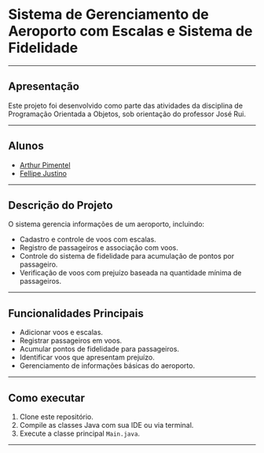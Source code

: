 # Sistema de Gerenciamento de Aeroporto com Escalas e Sistema de Fidelidade

---

## Apresentação

Este projeto foi desenvolvido como parte das atividades da disciplina de Programação Orientada a Objetos, sob orientação do professor José Rui.

---

## Alunos

- [Arthur Pimentel](https://github.com/arthferreirw) 
-  [Fellipe Justino](https://github.com/FellipeJustino?tab=following)

---

## Descrição do Projeto

O sistema gerencia informações de um aeroporto, incluindo:

- Cadastro e controle de voos com escalas.
- Registro de passageiros e associação com voos.
- Controle do sistema de fidelidade para acumulação de pontos por passageiro.
- Verificação de voos com prejuízo baseada na quantidade mínima de passageiros.

---

## Funcionalidades Principais

- Adicionar voos e escalas.
- Registrar passageiros em voos.
- Acumular pontos de fidelidade para passageiros.
- Identificar voos que apresentam prejuízo.
- Gerenciamento de informações básicas do aeroporto.

---

## Como executar

1. Clone este repositório.  
2. Compile as classes Java com sua IDE ou via terminal.  
3. Execute a classe principal `Main.java`.  

---



